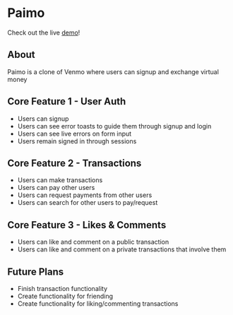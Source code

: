 # Paimo
Check out the live [demo](http://paimo.herokuapp.com)!

## About
Paimo is a clone of Venmo where users can signup and exchange virtual money

## Core Feature 1 - User Auth
- Users can signup
- Users can see error toasts to guide them through signup and login
- Users can see live errors on form input
- Users remain signed in through sessions

## Core Feature 2 - Transactions
- Users can make transactions
- Users can pay other users
- Users can request payments from other users
- Users can search for other users to pay/request

## Core Feature 3 - Likes & Comments
- Users can like and comment on a public transaction
- Users can like and comment on a private transactions that involve them

## Future Plans
- Finish transaction functionality
- Create functionality for friending
- Create functionality for liking/commenting transactions